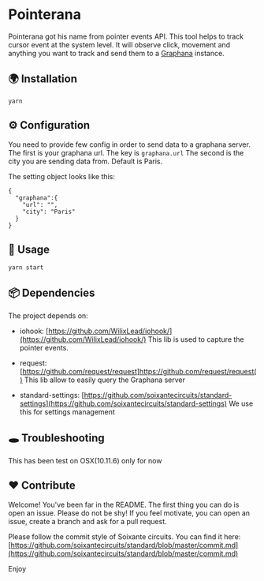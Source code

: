 # Pointerana

Pointerana got his name from pointer events API. This tool helps to track cursor event at the system level. It will observe click, movement and anything you want to track and send them to a [Graphana](https://grafana.com/) instance.

## 🌍 Installation

`yarn`

## ⚙ Configuration

You need to provide few config in order to send data to a graphana server.
The first is your graphana url. The key is `graphana.url`
The second is the city you are sending data from. Default is Paris.

The setting object looks like this: 

```
{
  "graphana":{
    "url": "",
    "city": "Paris"
  }
}
```

## 👋 Usage

`yarn start`

## 📦 Dependencies

The project depends on:

- iohook: [https://github.com/WilixLead/iohook/](https://github.com/WilixLead/iohook/)
This lib is used to capture the pointer events.

- request: [https://github.com/request/request]https://github.com/request/request()
This lib allow to easily query the Graphana server

- standard-settings: [https://github.com/soixantecircuits/standard-settings](https://github.com/soixantecircuits/standard-settings)
We use this for settings management

## 🕳 Troubleshooting

This has been test on OSX(10.11.6) only for now

## ❤️ Contribute

Welcome! You've been far in the README. The first thing you can do is open an issue. Please do not be shy!
If you feel motivate, you can open an issue, create a branch and ask for a pull request.

Please follow the commit style of Soixante circuits. You can find it here: [https://github.com/soixantecircuits/standard/blob/master/commit.md](https://github.com/soixantecircuits/standard/blob/master/commit.md)

Enjoy